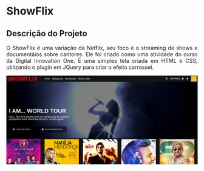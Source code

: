 # ShowFlix
## Descrição do Projeto
<p align="justify">O ShowFlix é uma variação da Netflix, seu foco é o streaming de shows e documentáios sobre cantores. Ele foi criado como uma atividade do curso da Digital Innovation One. É uma simples tela criada em HTML e CSS, utilizando o plugin em JQuery para criar o efeito carrossel.</p>

![ShowFlix](https://github.com/doug-22/showflix/blob/main/img/banner.png?raw=true)
